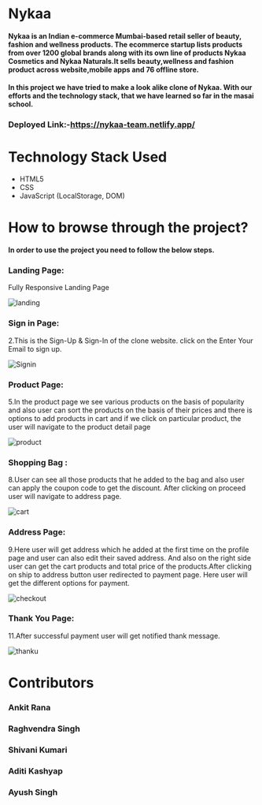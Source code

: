 # Nykaa 
#### Nykaa is an Indian e-commerce Mumbai-based retail seller of beauty, fashion and wellness products. The ecommerce startup lists products from over 1200 global brands along with its own line of products Nykaa Cosmetics and Nykaa Naturals.It sells beauty,wellness and fashion product across website,mobile apps and 76 offline store.

#### In this project we have tried to make a look alike clone of Nykaa. With our efforts and the technology stack, that we have learned so far in the masai school.

### Deployed Link:-https://nykaa-team.netlify.app/

# Technology Stack Used 
* HTML5
* CSS
* JavaScript (LocalStorage, DOM)



# How to browse through the project? 
#### In order to use the project you need to follow the below steps.
### Landing Page:

Fully Responsive Landing Page

![landing](https://github.com/Raghvendra2811/Nykaa-Web-Clone/blob/main/src/landing.png)

### Sign in Page:

2.This is the Sign-Up & Sign-In of the clone website.
   click on the Enter Your Email to sign up.
   
![Signin](https://github.com/Raghvendra2811/Nykaa-Web-Clone/blob/main/src/Signin.png)

### Product Page:

5.In the product page we see various products on the basis of popularity and also user can sort the products on the basis of their prices and there is options to add products in cart and if we click on particular product, the user will navigate to the product detail page

![product](https://github.com/Raghvendra2811/Nykaa-Web-Clone/blob/main/src/product.png)



### Shopping Bag :

8.User can see all those products that he added to the bag and also user can apply the coupon code to get the discount. After clicking on proceed user will navigate to address page.

![cart](https://github.com/Raghvendra2811/Nykaa-Web-Clone/blob/main/src/cart.png)

### Address Page:

9.Here user will get address which he added at the first time on the profile page and user can also edit their saved address. And also on the right side user can get the cart products and total price of the products.After clicking on ship to address button user redirected to payment page. Here user will get the different options for payment.

![checkout](https://github.com/Raghvendra2811/Nykaa-Web-Clone/blob/main/src/checkout.png)


### Thank You Page:

11.After successful payment user will get notified thank message.

![thanku](https://github.com/Raghvendra2811/Nykaa-Web-Clone/blob/main/src/thanku.png)


# Contributors 

### Ankit Rana 

### Raghvendra Singh 

### Shivani Kumari 

### Aditi Kashyap 

### Ayush Singh 


